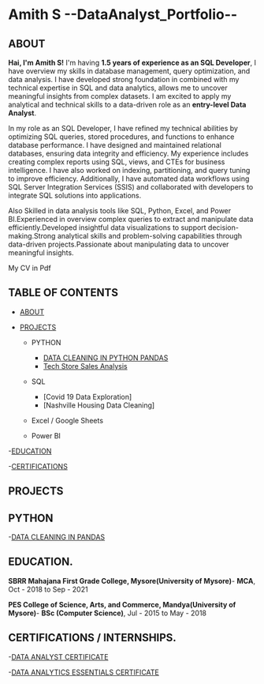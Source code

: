 # Amith S --DataAnalyst_Portfolio--

## ABOUT

**Hai, I'm Amith S!** I'm having **1.5 years of experience as an SQL Developer**, I have overview my skills in database management, query optimization, and data analysis. I have developed strong foundation in  combined with my technical expertise in SQL and data analytics, allows me to uncover meaningful insights from complex datasets. I am excited to apply my analytical and technical skills to a data-driven role as an **entry-level Data Analyst**.  

In my role as an SQL Developer, I have refined my technical abilities by optimizing SQL queries, stored procedures, and functions to enhance database performance. I have designed and maintained relational databases, ensuring data integrity and efficiency. My experience includes creating complex reports using SQL, views, and CTEs for business intelligence. I have also worked on indexing, partitioning, and query tuning to improve efficiency. Additionally, I have automated data workflows using SQL Server Integration Services (SSIS) and collaborated with developers to integrate SQL solutions into applications.

Also Skilled in data analysis tools like SQL, Python, Excel, and Power BI.Experienced in overview complex queries to extract and manipulate data efficiently.Developed insightful data visualizations to support decision-making.Strong analytical skills and problem-solving capabilities through data-driven projects.Passionate about manipulating data to uncover meaningful insights.

My CV in Pdf[  ]()

## TABLE OF CONTENTS

- [ABOUT](https://github.com/Amith-shivaramu/Amith_Portfolio/blob/main/README.md#about)
  
- [PROJECTS](https://github.com/Amith-shivaramu/Amith_Portfolio/blob/main/README.md#projects)
  
  - PYTHON
    - [DATA CLEANING IN PYTHON PANDAS](https://github.com/Amith-shivaramu/Amith_Portfolio/blob/main/README.md#python)
    - [Tech Store Sales Analysis](https://github.com/tiannaparris/Data-Analysis-Portfolio#tech-store-sales-analysis)
      
  - SQL
    - [Covid 19 Data Exploration]
    - [Nashville Housing Data Cleaning]
      
  - Excel / Google Sheets
    
  - Power BI

 -[EDUCATION](https://github.com/Amith-shivaramu/Amith_Portfolio/blob/main/README.md#education)

 -[CERTIFICATIONS](https://github.com/Amith-shivaramu/Amith_Portfolio/blob/main/README.md#certifications--internships)

## PROJECTS

## PYTHON

-[DATA CLEANING IN PANDAS](file:///C:/Users/Admin/Downloads/Data%20Cleaning%20pandas.html)


## EDUCATION.

   **SBRR Mahajana First Grade College, Mysore(University of Mysore)**- **MCA**, Oct - 2018 to Sep - 2021 
 
   **PES College of Science, Arts, and Commerce, Mandya(University of Mysore)**- **BSc (Computer Science)**, Jul - 2015 to May - 2018 

## CERTIFICATIONS / INTERNSHIPS.

   -[DATA ANALYST CERTIFICATE](https://learn.365datascience.com/c/746eeb9ef0/) 
   
   -[DATA ANALYTICS ESSENTIALS CERTIFICATE](https://www.netacad.com/certificates?issuanceId=66324ca5-f5d7-4878-95d6-79ff9b8cd976)

